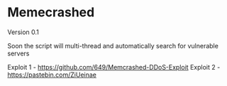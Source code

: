 # Memecrashed
Version 0.1

Soon the script will multi-thread and automatically search for vulnerable servers

Exploit 1 - https://github.com/649/Memcrashed-DDoS-Exploit
Exploit 2 - https://pastebin.com/ZiUeinae
